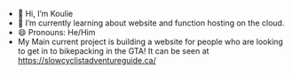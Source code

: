 - 👋 Hi, I’m Koulie
- 🌱 I’m currently learning about website and function hosting on the cloud.
- 😄 Pronouns: He/Him
- My Main current project is building a website for people who are looking to get in to bikepacking in the GTA! It can be seen at https://slowcyclistadventureguide.ca/
<!---
Koulie123/Koulie123 is a ✨ special ✨ repository because its `README.md` (this file) appears on your GitHub profile.
You can click the Preview link to take a look at your changes.
--->
